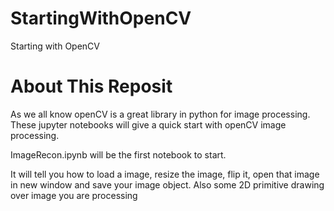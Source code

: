 # StartingWithOpenCV
Starting with OpenCV


# About This Reposit

As we all know openCV is a great library in python for image processing.
These jupyter notebooks will give a quick start with openCV image processing.

ImageRecon.ipynb will be the first notebook to start.

It will tell you how to load a image, resize the image, flip it, open that image in new window and save your image object.
Also some 2D primitive drawing over image you are processing 
